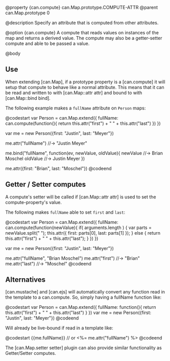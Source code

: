 @property {can.compute} can.Map.prototype.COMPUTE-ATTR
@parent can.Map.prototype 0

@description Specify an attribute that is computed from other attributes.

@option {can.compute} A compute that reads values on instances of the
map and returns a derived value.  The compute may also be a getter-setter
compute and able to be passed a value.

@body

## Use

When extending [can.Map], if a prototype property is a [can.compute]
it will setup that compute to behave like a normal attribute. This means
that it can be read and written to with [can.Map::attr attr] and bound to
with [can.Map::bind bind].

The following example makes a `fullName` attribute on `Person` maps:

@codestart
var Person = can.Map.extend({
    fullName: can.compute(function(){
        return this.attr("first") + " " + this.attr("last")
    })
})

var me = new Person({first: "Justin", last: "Meyer"})

me.attr("fullName") //-> "Justin Meyer"

me.bind("fullName", function(ev, newValue, oldValue){
    newValue //-> Brian Moschel
    oldValue //-> Justin Meyer
})

me.attr({first: "Brian", last: "Moschel"})
@codeend

## Getter / Setter computes

A compute's setter will be called if [can.Map::attr attr] is
used to set the compute-property's value.

The following makes `fullName` able to set `first` and `last`:

@codestart
var Person = can.Map.extend({
    fullName: can.compute(function(newValue){
        if( arguments.length ) {
            var parts = newValue.split(" ");
            this.attr({
                first: parts[0],
                last:  parts[1]
            });
        } else {
            return this.attr("first") + " " + this.attr("last");
        }
    })
})

var me = new Person({first: "Justin", last: "Meyer"})

me.attr("fullName", "Brian Moschel")
me.attr("first") //-> "Brian"
me.attr("last")  //-> "Moschel"
@codeend


## Alternatives

[can.mustache] and [can.ejs] will automatically convert any function
read in the template to a can.compute. So, simply having a fullName
function like:

@codestart
var Person = can.Map.extend({
    fullName: function(){
        return this.attr("first") + " " + this.attr("last")
    }
})
var me = new Person({first: "Justin", last: "Meyer"})
@codeend

Will already be live-bound if read in a template like:

@codestart
{{me.fullName}}
// or
<%= me.attr("fullName") %>
@codeend

The [can.Map.setter setter] plugin can also provide similar functionality as
Getter/Setter computes.
